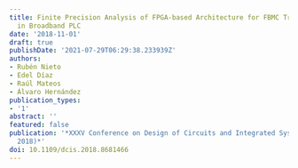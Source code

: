 ```yaml
---
title: Finite Precision Analysis of FPGA-based Architecture for FBMC Transmultiplexers
  in Broadband PLC
date: '2018-11-01'
draft: true
publishDate: '2021-07-29T06:29:38.233939Z'
authors:
- Rubén Nieto
- Edel Díaz
- Raúl Mateos
- Álvaro Hernández
publication_types:
- '1'
abstract: ''
featured: false
publication: '*XXXV Conference on Design of Circuits and Integrated Systems (DCIS
  2018)*'
doi: 10.1109/dcis.2018.8681466
---
```


